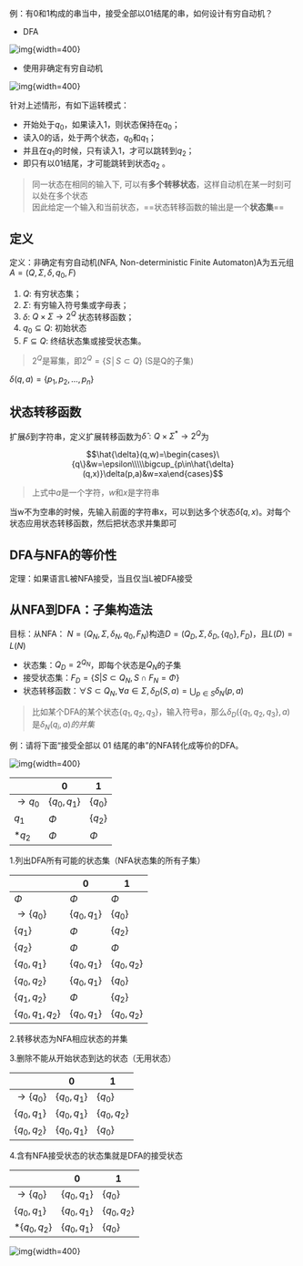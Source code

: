 例：有0和1构成的串当中，接受全部以01结尾的串，如何设计有穷自动机？

- DFA

![img](https://github.com/DINOREXNB/DINOREXNB.github.io/blob/main/docs/images/xsyy4-1.png?raw=true){width=400}

- 使用非确定有穷自动机

![img](https://github.com/DINOREXNB/DINOREXNB.github.io/blob/main/docs/images/xsyy4-2.png?raw=true){width=400}

针对上述情形，有如下运转模式：

- 开始处于$q_0$，如果读入1，则状态保持在$q_0$；
- 读入0的话，处于两个状态，$q_0$和$q_1$；
- 并且在$q_1$的时候，只有读入1，才可以跳转到$q_2$；
- 即只有以01结尾，才可能跳转到状态$q_2$ 。

> 同一状态在相同的输入下, 可以有**多个转移状态**，这样自动机在某一时刻可以处在多个状态<br>
> 因此给定一个输入和当前状态，==状态转移函数的输出是一个**状态集**==

## 定义

定义：非确定有穷自动机(NFA, Non-deterministic Finite Automaton)A为五元组$A=(Q,\Sigma,\delta,q_0,F)$

1. $Q$: 有穷状态集；
2. $\Sigma$: 有穷输入符号集或字母表；
3. $\delta$: $Q\times \Sigma\to2^Q$ 状态转移函数；
4. $q_0\subseteq Q$: 初始状态
5. $F\subseteq Q$: 终结状态集或接受状态集。

> $2^Q$是幂集，即$2^Q=\{S│S\subset Q\}$ (S是Q的子集)

$\delta(q,a)=\{p_1,p_2,…,p_n\}$

## 状态转移函数

扩展$\delta$到字符串，定义扩展转移函数为$\hat{\delta}:Q\times \Sigma^*\to 2^Q$为

$$\hat{\delta}(q,w)=\begin{cases}\{q\}&w=\epsilon\\\\\bigcup_{p\in\hat{\delta}(q,x)}\delta(p,a)&w=xa\end{cases}$$

> 上式中$a$是一个字符，$w$和$x$是字符串<br>

当w不为空串的时候，先输入前面的字符串x，可以到达多个状态$\hat{\delta}(q,x)$。对每个状态应用状态转移函数，然后把状态求并集即可

## DFA与NFA的等价性

定理：如果语言L被NFA接受，当且仅当L被DFA接受

## 从NFA到DFA：子集构造法

目标：从NFA： $N=(Q_N,\Sigma,\delta_N,q_0,F_N)$构造$D=(Q_D,\Sigma,\delta_D,\{q_0\},F_D)$，且$L(D)=L(N)$

- 状态集：$Q_D=2^{Q_N}$，即每个状态是$Q_N$的子集
- 接受状态集：$F_D=\{S|S\subset Q_N,S\cap F_N=\Phi\}$
- 状态转移函数：$\forall S\subset Q_N,\forall a\in \Sigma,\delta_D(S,a)=\bigcup_{p\in S}\delta_N(p,a)$

> 比如某个DFA的某个状态$\{q_1,q_2,q_3\}$，输入符号a，那么$\delta_D(\{q_1,q_2,q_3\},a)$是$\delta_N(q_i,a)的并集$

例：请将下面“接受全部以 01 结尾的串”的NFA转化成等价的DFA。

![img](https://github.com/DINOREXNB/DINOREXNB.github.io/blob/main/docs/images/xsyy4-3.png?raw=true){width=400}

||0|1|
|-|-|-|
|$\to q_0$|$\{q_0,q_1\}$|$\{q_0\}$|
|$q_1$|$\Phi$|$\{q_2\}$|
|$*q_2$|$\Phi$|$\Phi$|

1.列出DFA所有可能的状态集（NFA状态集的所有子集）

||0|1|
|-|-|-|
|$\Phi$|$\Phi$|$\Phi$|
|$\to\{q_0\}$|$\{q_0,q_1\}$|$\{q_0\}$|
|$\{q_1\}$|$\Phi$|$\{q_2\}$|
|$\{q_2\}$|$\Phi$|$\Phi$|
|$\{q_0,q_1\}$|$\{q_0,q_1\}$|$\{q_0,q_2\}$|
|$\{q_0,q_2\}$|$\{q_0,q_1\}$|$\{q_0\}$|
|$\{q_1,q_2\}$|$\Phi$|$\{q_2\}$|
|$\{q_0,q_1,q_2\}$|$\{q_0,q_1\}$|$\{q_0,q_2\}$|

2.转移状态为NFA相应状态的并集

3.删除不能从开始状态到达的状态（无用状态）

||0|1|
|-|-|-|
|$\to\{q_0\}$|$\{q_0,q_1\}$|$\{q_0\}$|
|$\{q_0,q_1\}$|$\{q_0,q_1\}$|$\{q_0,q_2\}$|
|$\{q_0,q_2\}$|$\{q_0,q_1\}$|$\{q_0\}$|

4.含有NFA接受状态的状态集就是DFA的接受状态

||0|1|
|-|-|-|
|$\to\{q_0\}$|$\{q_0,q_1\}$|$\{q_0\}$|
|$\{q_0,q_1\}$|$\{q_0,q_1\}$|$\{q_0,q_2\}$|
|$*\{q_0,q_2\}$|$\{q_0,q_1\}$|$\{q_0\}$|

![img](https://github.com/DINOREXNB/DINOREXNB.github.io/blob/main/docs/images/xsyy4-4.png?raw=true){width=400}